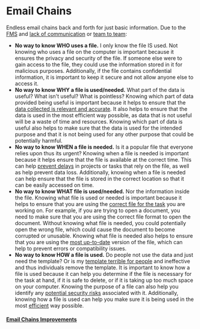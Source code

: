 # Email Chains

Endless email chains back and forth for just basic information. 
Due to the [FMS](File%20Management%20System.md) and [lack of communication](Lack%20of%20Communication.md) or [team to team](Cross-Talking.md):
- **No way to know WHO uses a file.** I only know the file IS used. Not knowing who uses a file on the computer is important because it ensures the privacy and security of the file. If someone else were to gain access to the file, they could use the information stored in it for malicious purposes. Additionally, if the file contains confidential information, it is important to keep it secure and not allow anyone else to access it.
- **No way to know WHY a file is used/needed.** What part of the data is useful? What isn't useful? What is pointless? Knowing which part of data provided being useful is important because it helps to ensure that the [data collected is relevant and accurate](Efficiency.md). It also helps to ensure that the data is used in the most efficient way possible, as data that is not useful will be a waste of time and resources. Knowing which part of data is useful also helps to make sure that the data is used for the intended purpose and that it is not being used for any other purpose that could be potentially harmful.
- **No way to know WHEN a file is needed.** Is it a popular file that everyone relies upon thus its urgent? Knowing when a file is needed is important because it helps ensure that the file is available at the correct time. This can help [prevent delays](Efficiency.md) in projects or tasks that rely on the file, as well as help prevent data loss. Additionally, knowing when a file is needed can help ensure that the file is stored in the correct location so that it can be easily accessed on time.
- **No way to know WHAT file is used/needed.** Nor the information inside the file. Knowing what file is used or needed is important because it helps to ensure that you are using the [correct file for the task](Lack%20of%20Knowledge.md) you are working on. For example, if you are trying to open a document, you need to make sure that you are using the correct file format to open the document. Without knowing what file is needed, you could potentially open the wrong file, which could cause the document to become corrupted or unusable. Knowing what file is needed also helps to ensure that you are using the [most up-to-date](Severely%20out%20of%20Date.md) version of the file, which can help to prevent errors or compatibility issues.
- **No way to know HOW a file is used.** Do people not use the data and just need the template? Or is my [template terrible for people](Collaboration.md) and ineffective and thus individuals remove the template. It is important to know how a file is used because it can help you determine if the file is necessary for the task at hand, if it is safe to delete, or if it is taking up too much space on your computer. Knowing the purpose of a file can also help you identify any [potential security risks](Lack%20of%20IT%20Training.md) associated with it. Additionally, knowing how a file is used can help you make sure it is being used in the most [efficient](Efficiency.md) way possible. 


#### [Email Chains Improvements](Email%20Chains%20Improvements.md)